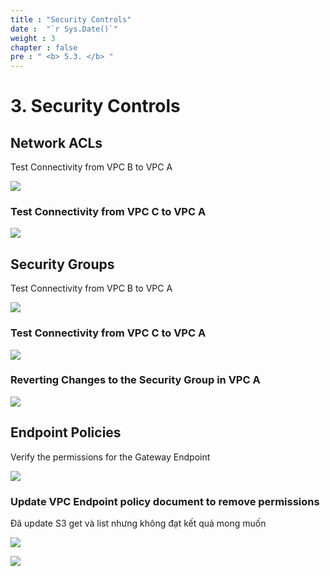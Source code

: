 ```yaml
---
title : "Security Controls"
date :  "`r Sys.Date()`" 
weight : 3
chapter : false
pre : " <b> 5.3. </b> "
---
```


# 3. Security Controls

## Network ACLs

Test Connectivity from VPC B to VPC A

![](/images/5.sovico/017.png)

### Test Connectivity from VPC C to VPC A

![](/images/5.sovico/018.png)

## Security Groups

Test Connectivity from VPC B to VPC A

![](/images/5.sovico/019.png)

### Test Connectivity from VPC C to VPC A

![](/images/5.sovico/020.png)

### Reverting Changes to the Security Group in VPC A

![](/images/5.sovico/021.png)

## Endpoint Policies

Verify the permissions for the Gateway Endpoint

![](/images/5.sovico/022.png)

### Update VPC Endpoint policy document to remove permissions

Đã update S3 get và list nhưng không đạt kết quả mong muốn

![](/images/5.sovico/023.png)

![](/images/5.sovico/024.png)
